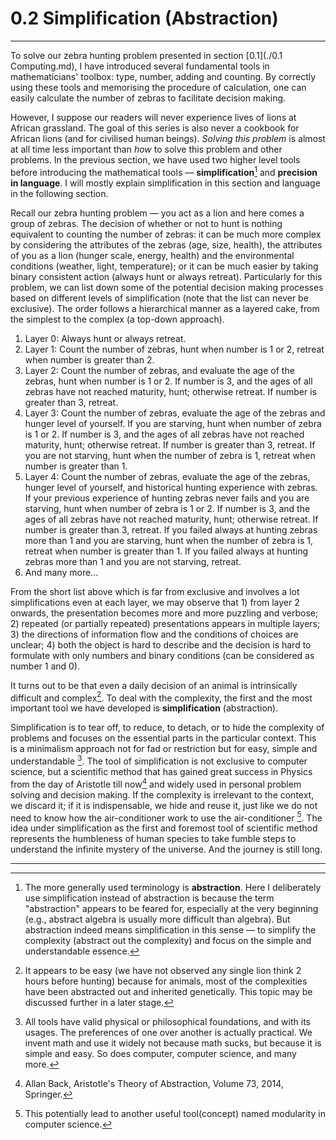 # 0.2 Simplification (Abstraction)

-------------

To solve our zebra hunting problem presented in section [0.1](./0.1 Computing.md), I have introduced several fundamental tools in mathematicians' toolbox: type, number, adding and counting. By correctly using these tools and memorising the procedure of calculation, one can easily calculate the number of zebras to facilitate decision making. 

However, I suppose our readers will never experience lives of lions at African grassland. The goal of this series is also never a cookbook for African lions (and for civilised human beings). *Solving this problem* is almost at all time less important than *how* to solve this problem and other problems. In the previous section, we have used two higher level tools before introducing the mathematical tools — **simplification**[^1] and **precision in language**. I will mostly explain simplification in this section and language in the following section.

Recall our zebra hunting problem — you act as a lion and here comes a group of zebras. The decision of whether or not to hunt is nothing equivalent to counting the number of zebras: it can be much more complex by considering the attributes of the zebras (age, size, health), the attributes of you as a lion (hunger scale, energy, health) and the environmental conditions (weather, light, temperature); or it can be much easier by taking binary consistent action (always hunt or always retreat). Particularly for this problem, we can list down some of the potential decision making processes based on different levels of simplification (note that the list can never be exclusive). The order follows a hierarchical manner as a layered cake, from the simplest to the complex (a top-down approach).

1. Layer 0: Always hunt or always retreat.
2. Layer 1: Count the number of zebras, hunt when number is 1 or 2, retreat when number is greater than 2.
3. Layer 2: Count the number of zebras, and evaluate the age of the zebras, hunt when number is 1 or 2. If number is 3, and the ages of all zebras have not reached maturity, hunt; otherwise retreat. If number is greater than 3, retreat.
4. Layer 3: Count the number of zebras, evaluate the age of the zebras and hunger level of yourself. If you are starving, hunt when number of zebra is 1 or 2. If number is 3, and the ages of all zebras have not reached maturity, hunt; otherwise retreat. If number is greater than 3, retreat. If you are not starving, hunt when the number of zebra is 1, retreat when number is greater than 1.
5. Layer 4: Count the number of zebras, evaluate the age of the zebras, hunger level of yourself, and historical hunting experience with zebras. If your previous experience of hunting zebras never fails and you are starving, hunt when number of zebra is 1 or 2. If number is 3, and the ages of all zebras have not reached maturity, hunt; otherwise retreat. If number is greater than 3, retreat. If you failed always at hunting zebras more than 1 and you are starving, hunt when the number of zebra is 1, retreat when number is greater than 1. If you failed always at hunting zebras more than 1 and you are not starving, retreat.
6. And many more...

From the short list above which is far from exclusive and involves a lot simplifications even at each layer, we may observe that 1) from layer 2 onwards, the presentation becomes more and more puzzling and verbose; 2) repeated (or partially repeated) presentations appears in multiple layers; 3) the directions of information flow and the conditions of choices are unclear; 4) both the object is hard to describe and the decision is hard to formulate with only numbers and binary conditions (can be considered as number 1 and 0). 

It turns out to be that even a daily decision of an animal is intrinsically difficult and complex[^2].  To deal with the complexity, the first and the most important tool we have developed is **simplification** (abstraction).

Simplification is to tear off, to reduce, to detach, or to hide the complexity of problems and focuses on the essential parts in the particular context. This is a minimalism approach not for fad or restriction but for easy, simple and understandable [^3]. The tool of simplification is not exclusive to computer science, but a scientific method that has gained great success in Physics from the day of Aristotle till now[^4] and widely used in personal problem solving and decision making. If the complexity is irrelevant to the context, we discard it; if it is indispensable, we hide and reuse it, just like we do not need to know how the air-conditioner work to use the air-conditioner [^5]. The idea under simplification as the first and foremost tool of scientific method represents the humbleness of human species to take fumble steps to understand the infinite mystery of the universe. And the journey is still long.

-------

[^1]: The more generally used terminology is **abstraction**. Here I deliberately use simplification instead of abstraction is because the term "abstraction" appears to be feared for, especially at the very beginning (e.g., abstract algebra is usually more difficult than algebra). But abstraction indeed means simplification in this sense — to simplify the complexity (abstract out the complexity) and focus on the simple and understandable essence.
[^2]: It appears to be easy (we have not observed any single lion think 2 hours before hunting) because for animals, most of the complexities have been abstracted out and inherited genetically. This topic may be discussed further in a later stage.
[^3]: All tools have valid physical or philosophical foundations, and with its usages. The preferences of one over another is actually practical. We invent math and use it widely not because math sucks, but because it is simple and easy. So does computer, computer science, and many more.
[^4]: Allan Back, Aristotle's Theory of Abstraction, Volume 73, 2014, Springer.
[^5]: This potentially lead to another useful tool(concept) named modularity in computer science.